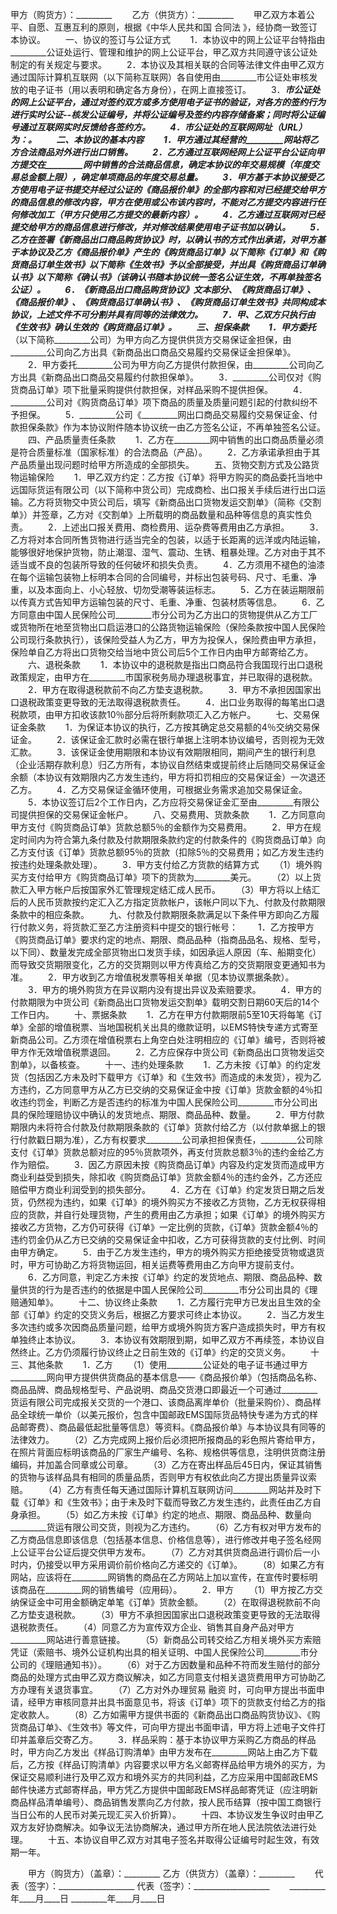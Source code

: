 
 


甲方（购货方）：_________ 　　乙方（供货方）：_________
　　甲乙双方本着公平、自愿、互惠互利的原则，根据《中华人民共和国
合同法
》，经协商一致签订本协议。
　　一、协议的签订与公证方式
　　1．本协议中的网上公证平台特指由_________公证处运行、管理和维护的网上公证平台，甲乙双方共同遵守该公证处制定的有关规定与要求。
　　2．本协议及其相关联的合同等法律文件由甲乙双方通过国际计算机互联网（以下简称互联网）各自使用由_________市公证处审核发放的电子证书（用以表明和确定各方身份），在网上直接签订。
　　3．_________市公证处的网上公证平台，通过对签约双方或多方使用电子证书的验证，对各方的签约行为进行实时公证--核发公证编号，并将公证编号及签约内容存储备案；同时将公证编号通过互联网实时反馈给各签约方。
　　4．_________市公证处的互联网网址（URL）为：_________。
　　二、本协议的基本内容
　　1．甲方通过其经营的_________网站将乙方合法商品对外进行出口销售。
　　2．乙方通过互联网经网上公证平台公证向甲方提交在_________网中销售的合法商品信息，确定本协议的年交易规模（年度交易总金额上限），确定单项商品的年度交易总量。
　　3．甲方基于本协议接受乙方使用电子证书提交并经过公证的《商品报价单》的全部内容和对已经提交给甲方的商品信息的修改内容，甲方在使用或公布该内容时，不能对乙方提交内容进行任何修改加工（甲方只使用乙方提交的最新内容）。
　　4．乙方通过互联网对已经提交给甲方的商品信息进行修改，并对修改结果使用电子证书加以确认。
　　5．乙方在签署《新商品出口商品购货协议》时，以确认书的方式作出承诺，对甲方基于本协议及乙方《商品报价单》产生的《购货商品订单》以下简称《订单》和《购货商品订单生效书》以下简称《生效书》予以全部接受，并出具《购货商品订单确认书》以下简称《确认书》（该确认书随本协议统一签名公证生效，不再单独签名公证）。
　　6．《新商品出口商品购货协议》文本部分、《购货商品订单》、《商品报价单》、《购货商品订单确认书》、《购货商品订单生效书》共同构成本协议，上述文件不可分割并具有同等的法律效力。
　　7．甲、乙双方只执行由《生效书》确认生效的《购货商品订单》。
　　三、担保条款
　　1．甲方委托_________（以下简称_________公司）为甲方向乙方提供供货方交易保证金担保，由_________公司向乙方出具《新商品出口商品交易履约交易保证金担保单》。
　　2．甲方委托_________公司为甲方向乙方提供付款担保，由_________公司向乙方出具《新商品出口商品交易履约付款担保单》。
　　3．_________公司仅对《购货商品订单》项下批量采购提供付款担保，对样品采购不提供担保。
　　4．_________公司对《购货商品订单》项下商品的质量及质量问题引起的付款纠纷不予担保。
　　5．_________公司《_________网出口商品交易履约交易保证金、付款担保条款》作为本协议附件随本协议统一由乙方签名公证，不再单独签名公证。
　　四、产品质量责任条款
　　1．乙方在_________网中销售的出口商品质量必须是符合质量标准（国家标准）的合法商品（产品）。
　　2．乙方承诺承担由于其产品质量出现问题时给甲方所造成的全部损失。
　　五、货物交割方式及公路货物运输保险
　　1．甲乙双方约定：乙方按《订单》将甲方购买的商品委托当地中远国际货运有限公司（以下简称中货公司）完成商检、出口报关手续后进行出口运输。乙方将货物交中货公司后，填写《新商品出口货物发运交割单》（简称《交割单》）并签章，乙方对《交割单》上所载明的商品数量和品种等信息的真实性负责。
　　2．上述出口报关费用、商检费用、运杂费等费用由乙方承担。
　　3．乙方将对本合同所售货物进行适当完全的包装，以适于长距离的远洋或内陆运输，能够很好地保护货物，防止潮湿、湿气、震动、生锈、粗暴处理。乙方对由于其不适当或不良的包装所导致的任何破坏和损失负责。
　　4．乙方须用不褪色的油漆在每个运输包装物上标明本合同的合同编号，并标出包装号码、尺寸、毛重、净重，以及本面向上、小心轻放、切勿受潮等装运标志。
　　5．乙方在装运期限前以传真方式告知甲方运输包装的尺寸、毛重、净重、包装材质等信息。
　　6．乙方同意由中国人民保险公司_________市分公司为乙方出口的货物提供从乙方工厂或货物所在地至货物出口启运港口的公路货物运输保险（保险条款按中国人民保险公司现行条款执行），该保险受益人为乙方，甲方为投保人，保险费由甲方承担，保险单自乙方将出口货物交给当地中货公司后5个工作日内由甲方邮寄给乙方。
　　六、退税条款
　　1．本协议中的退税款是指出口商品符合我国现行出口退税政策规定，由甲方在_________市国家税务局办理退税事宜，并已取得的退税款。
　　2．甲方在取得退税款前不向乙方垫支退税款。
　　3．甲方不承担因国家出口退税政策变更导致的无法取得退税款责任。
　　4．出口业务取得的每笔出口退税款项，由甲方扣收该款10％部分后将所剩款项汇入乙方帐户。
　　七、交易保证金条款
　　1．为保证本协议的执行，乙方按其确定总交易额的4％交纳交易保证金。
　　2．该保证金汇款时必需在银行单据上注明本协议编号，否则视为无效汇款。
　　3．该保证金使用期限和本协议有效期限相同，期间产生的银行利息（企业活期存款利息）归乙方所有，本协议自然结束或提前终止后随同交易保证金余额（本协议有效期限内乙方发生违约，甲方将扣罚相应的交易保证金）一次退还乙方。
　　4．乙方交易保证金循环使用，可根据业务需求追加交易保证金。
　　5．本协议签订后2个工作日内，乙方应将交易保证金汇至由_________有限公司提供担保的交易保证金帐户。
　　八、交易费用、货款条款
　　1．乙方同意向甲方支付《购货商品订单》货款总额5％的金额作为交易费用。
　　2．甲方在规定时间内为符合第九条付款及付款期限条款约定的付款条件的《购货商品订单》向乙方支付该《订单》货款总额95％的货款（扣除5％的交易费用；如乙方发生违约按违约处理条款处理）。
　　3．甲方支付给乙方货款的结算方式
　　（1）境外购买方支付给甲方《购货商品订单》项下的货款为_________美元。
　　（2）以上货款汇入甲方帐户后按国家外汇管理规定结汇成人民币。
　　（3）甲方将以上结汇后的人民币货款按约定汇入乙方指定货款帐户，该帐户同以下九、付款及付款期限条款中的相应条款。
　　九、付款及付款期限条款满足以下条件甲方即向乙方履行付款义务，将货款汇至乙方注册资料中提交的银行帐号：
　　1．乙方按甲方《购货商品订单》要求约定的地点、期限、商品品种（指商品品名、规格、型号，以下同）、数量发完成全部货物出口发货手续，如因承运人原因（车、船期变化）而导致交货期限变化，乙方的交货期则以甲方传真给乙方的交货期限变更通知书为准。
　　2．甲方收到乙方增值税发票等相关单据（见本协议票据条款）。
　　3．甲方的境外购货方在异议期内没有提出异议及索赔要求。
　　4．甲方的付款期限为中货公司《新商品出口货物发运交割单》载明交割日期60天后的14个工作日内。
　　十、票据条款
　　1．乙方在甲方付款期限前5至10天将每笔《订单》全部的增值税票、当地国税机关出具的缴款证明，以EMS特快专递方式寄至新商品公司。乙方须在增值税票右上角空白处注明相应的《订单》编号，否则将被甲方作无效增值税票退回。
　　2．乙方应保存中货公司《新商品出口货物发运交割单》，以备核查。
　　十一、违约处理条款
　　1．乙方未按《订单》的约定发货（包括因乙方未及时下载甲方《订单》和《生效书》而造成的未发货），视为乙方违约，乙方同意甲方从乙方已交纳的交易保证金中按《订单》货款金额的4％扣收违约罚金，判断乙方是否违约的标准为中国人民保险公司_________市分公司出具的保险理赔协议中确认的发货地点、期限、商品品种、数量。
　　2．甲方付款期限内未将符合付款及付款期限条款的《订单》货款付给乙方（以付款单据上的银行付款戳日期为准），乙方有权要求_________公司承担担保责任，_________公司除支付《订单》货款总额对应的95％货款项外，再支付货款总额3％的违约金给乙方作为赔偿。
　　3．因乙方原因未按《购货商品订单》内容及约定发货而造成甲方商业利益受到损失，除扣收《购货商品订单》货款金额4％的违约金外，乙方还应赔偿甲方商业利润受到的损失部分。
　　4．乙方在《订单》约定发货日期之后发货，仍然视为违约，如果《订单》的境外购买方不接收乙方货物，乙方无权获得相应的货款，并自行处理货物，产生的费用由乙方承担；如果《订单》的境外购买方接收乙方货物，乙方仍可获得《订单》一定比例的货款，《订单》货款金额4％的违约罚金仍从乙方已交纳的交易保证金中扣收，乙方可获得货款的支付比例、时间由甲方确定。
　　5．由于乙方发生违约，甲方的境外购买方拒绝接受货物或退货时，甲方可协助乙方将货物运回，相关运费等费用由乙方向甲方提前支付。
　　6．乙方同意，判定乙方未按《订单》约定的发货地点、期限、商品品种、数量供货的行为是否违约的依据是中国人民保险公司_________市分公司出具的《理赔通知单》。
　　十二、协议终止条款
　　1．乙方履行完甲方已发出且生效的全部《订单》约定的交货义务后，根据乙方要求可终止本协议。
　　2．当乙方发生多次违约或多次因商品质量问题，给甲方或境外购货方客户造成损失时，甲方有权单独终止本协议。
　　3．本协议有效期限到期，如甲乙双方不再续签，本协议自然终止。乙方仍须履行协议终止之日前生效的《订单》约定的交货义务。
　　十三、其他条款
　　1．乙方
　　（1）使用_________公证处的电子证书通过甲方_________网向甲方提供供货商品的基本信息――《商品报价单》（包括商品名称、商品品牌、商品规格型号、产品说明、商品交货港口即最近一个可通过_________货运有限公司完成报关交货的一个港口、该商品离岸单价（批量采购价）、商品样品全球统一单价（以美元报价，包含中国邮政EMS国际货品特快专递为方式的样品邮寄费）、商品最低起批量等信息）等资料。《商品报价单》与本协议具有同等的法律效力。
　　（2）乙方完成网上报价后必须把所报商品的彩色照片寄给甲方，在照片背面应标明该商品的厂家生产编号、名称、规格供等信息，注明供货商注册编码，并加盖合同章或公司章。
　　（3）乙方在寄出样品后45日内，保证其销售的货物与该样品具有相同的质量品质，否则甲方有权依此向乙方提出质量异议索赔。
　　（4）乙方有责任每天通过国际计算机互联网访问_________网站并及时下载《订单》和《生效书》；由于未及时下载而导致乙方发生违约，此责任由乙方自身承担。
　　（5）如乙方未按《订单》约定的地点、期限、商品品种、数量向_________货运有限公司交货，则视为乙方违约。
　　（6）乙方有权对甲方发布的乙方商品信息即该信息（包括基本信息、价格信息等），进行修改并电子签名经网上公证平台公证后提交供甲方发布。
　　（7）乙方对其供货商品进行调价后一小时内，仍接受以甲方采用调价前价格向乙方递交的《订单》。
　　（8）如果乙方有网站，应该将在_________网销售的商品在乙方网站上加以宣传，在宣传时要标明该商品在_________网的销售编号（应用码）。
　　2．甲方
　　（1）甲方按乙方交纳保证金中可用金额确定单笔《订单》货款金额。
　　（2）在取得退税款前不向乙方垫支退税款。
　　（3）甲方不承担因国家出口退税政策变更导致的无法取得退税款责任。
　　（4）同意乙方为宣传双方企业、销售其自身产品对甲方_________网站进行善意链接。
　　（5）新商品公司转交给乙方相关境外买方索赔凭证（索赔书、境外公证机构出具的相关证明、中国人民保险公司_________市分公司的《理赔通知书》）。
　　（6）对于乙方因数量和品种不符而发生赔付的部分商品的处理方式由甲乙双方商议解决，如乙方同意支付相关退货费用甲方可协助乙方办理有关退货事宜。
　　（7）乙方对外办理贸易
融资
时，可向甲方提出书面申请，经甲方审核同意并出具书面意见书，将该《订单》项下的货款支付给乙方的指定收款人。
　　（8）乙方如需甲方提供书面的《新商品出口商品购货协议》、《购货商品订单》、《生效书》等文件，可向甲方提出书面申请，甲方将上述电子文件打印并盖章后交寄乙方。
　　3．样品采购：基于本协议甲方采购乙方商品的样品时，甲方向乙方发出《样品订购清单》由甲方发布在_________网站上由乙方下载后，乙方按《样品订购清单》内容要求以甲方名义邮寄样品给甲方境外的买方，为保证交易顺利进行及甲乙双方和境外买方的共同利益，乙方应采用中国邮政EMS邮件快递方式邮寄样品，甲方凭乙方提供中国邮政EMS样品邮寄凭证（应注明新商品样品清单编号）、商品销售发票向乙方付款，按人民币结算（按中国工商银行当日公布的人民币对美元现汇买入价折算）。
　　十四、本协议发生争议时由甲乙双方友好协商解决。如争议无法协商解决，通过甲方所在地人民法院依法进行处理。
　　十五、本协议自甲乙双方对其电子签名并取得公证编号时起生效，有效期一年。

　　甲方（购货方）（盖章）：_________   乙方（供货方）（盖章）：_________
　　代表（签字）：___________________   代表（签字）：___________________
　　_________年____月____日             _________年____月____日

 


 

 
 
 
 
 
  


  
 

  


  


  
 
 
 
 

